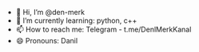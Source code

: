 - 👋 Hi, I’m @den-merk
- 🌱 I’m currently learning: python, c++
- 📫 How to reach me: Telegram - t.me/DenlMerkKanal
- 😄 Pronouns: Danil
  

<!---
den-merk/den-merk is a ✨ special ✨ repository because its `README.md` (this file) appears on your GitHub profile.
You can click the Preview link to take a look at your changes.
--->
